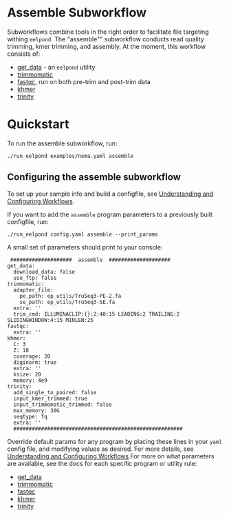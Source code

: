 # Assemble Subworkflow

Subworkflows combine tools in the right order to facilitate file targeting withing `eelpond`. The "assemble"" subworkflow conducts read quality trimming, kmer trimming, and assembly. At the moment, this workflow consists of:
 
  - [get_data](get_data.md) - an `eelpond` utility
  - [trimmomatic](trimmomatic.md)
  - [fastqc](fastqc.md), run on both pre-trim and post-trim data
  - [khmer](khmer.md)
  - [trinity](trinity.md)


# Quickstart

To run the assemble subworkflow, run: 

```
./run_eelpond examples/nema.yaml assemble
```

## Configuring the assemble subworkflow 

To set up your sample info and build a configfile, see [Understanding and Configuring Workflows](about_and_configure.md).

If you want to add the `assemble` program parameters to a previously built configfile, run:
```
./run_eelpond config.yaml assemble --print_params
```

A small set of parameters should print to your console:

```
 ####################  assemble  ####################
get_data:
  download_data: false
  use_ftp: false
trimmomatic:
  adapter_file:
    pe_path: ep_utils/TruSeq3-PE-2.fa
    se_path: ep_utils/TruSeq3-SE.fa
  extra: ''
  trim_cmd: ILLUMINACLIP:{}:2:40:15 LEADING:2 TRAILING:2 SLIDINGWINDOW:4:15 MINLEN:25
fastqc:
  extra: ''
khmer:
  C: 3
  Z: 18
  coverage: 20
  diginorm: true
  extra: ''
  ksize: 20
  memory: 4e9
trinity:
  add_single_to_paired: false
  input_kmer_trimmed: true
  input_trimmomatic_trimmed: false
  max_memory: 30G
  seqtype: fq
  extra: ''
  #######################################################
```

Override default params for any program by placing these lines in your `yaml` config file, and modifying values as desired. For more details, see [Understanding and Configuring Workflows](about_and_configure.md).For more on what parameters are available, see the docs for each specific program or utility rule:

  - [get_data](get_data.md)
  - [trimmomatic](trimmomatic.md)
  - [fastqc](fastqc.md)
  - [khmer](khmer.md)
  - [trinity](trinity.md)
